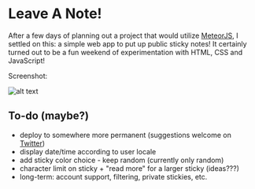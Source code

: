 Leave A Note!
=============

After a few days of planning out a project that would utilize [MeteorJS](https://meteor.com), I settled on this: a simple web app to put up public sticky notes! It certainly turned out to be a fun weekend of experimentation with HTML, CSS and JavaScript!

Screenshot:

![alt text](https://www.dropbox.com/s/mnmv9svdv4r2ktn/LeaveANote.PNG "Leave A Note Screenshot")

To-do (maybe?)
--------------
* deploy to somewhere more permanent (suggestions welcome on [Twitter](https://twitter.com/Sammsid))
* display date/time according to user locale
* add sticky color choice - keep random (currently only random)
* character limit on sticky + "read more" for a larger sticky (ideas???)
* long-term: account support, filtering, private stickies, etc.

